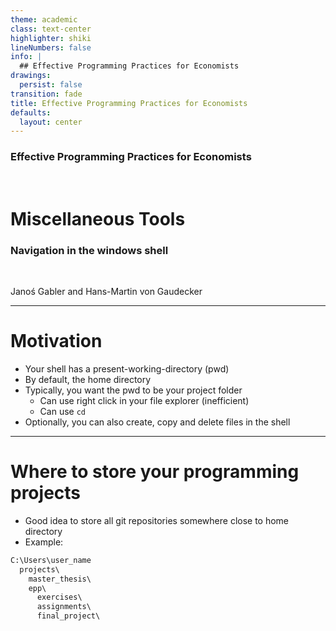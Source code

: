 ```yaml
---
theme: academic
class: text-center
highlighter: shiki
lineNumbers: false
info: |
  ## Effective Programming Practices for Economists
drawings:
  persist: false
transition: fade
title: Effective Programming Practices for Economists
defaults:
  layout: center
---
```


### Effective Programming Practices for Economists

<br>

# Miscellaneous Tools

### Navigation in the windows shell

<br>


Janoś Gabler and Hans-Martin von Gaudecker

---

# Motivation

- Your shell has a present-working-directory (pwd)
- By default, the home directory
- Typically, you want the pwd to be your project folder
  - Can use right click in your file explorer (inefficient)
  - Can use `cd`
- Optionally, you can also create, copy and delete files in the shell



---

# Where to store your programming projects

- Good idea to store all git repositories somewhere close to home directory
- Example:

```txt
C:\Users\user_name
  projects\
    master_thesis\
    epp\
      exercises\
      assignments\
      final_project\

```
